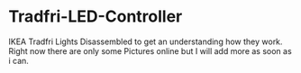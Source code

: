 # Tradfri-LED-Controller
IKEA Tradfri Lights Disassembled to get an understanding how they work.
Right now there are only some Pictures online but I will add more as soon as i can.
